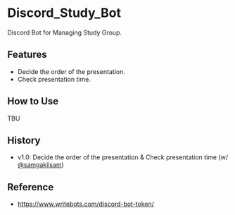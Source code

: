 # Discord_Study_Bot
Discord Bot for Managing Study Group.

## Features
- Decide the order of the presentation.
- Check presentation time.

## How to Use
TBU

## History
- v1.0: Decide the order of the presentation & Check presentation time (w/ [@samgakjisam](https://github.com/samgakjisam))

## Reference
- https://www.writebots.com/discord-bot-token/